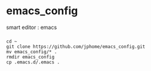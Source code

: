 emacs_config
============

smart editor : emacs

### 
    cd ~
    git clone https://github.com/jphome/emacs_config.git
    mv emacs_config/* .
    rmdir emacs_config
    cp .emacs.d/.emacs .
